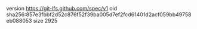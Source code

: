 version https://git-lfs.github.com/spec/v1
oid sha256:857e3fbbf2d52c876f52f39ba005d7ef2fcd61401d2acf059bb49758eb088053
size 2925
